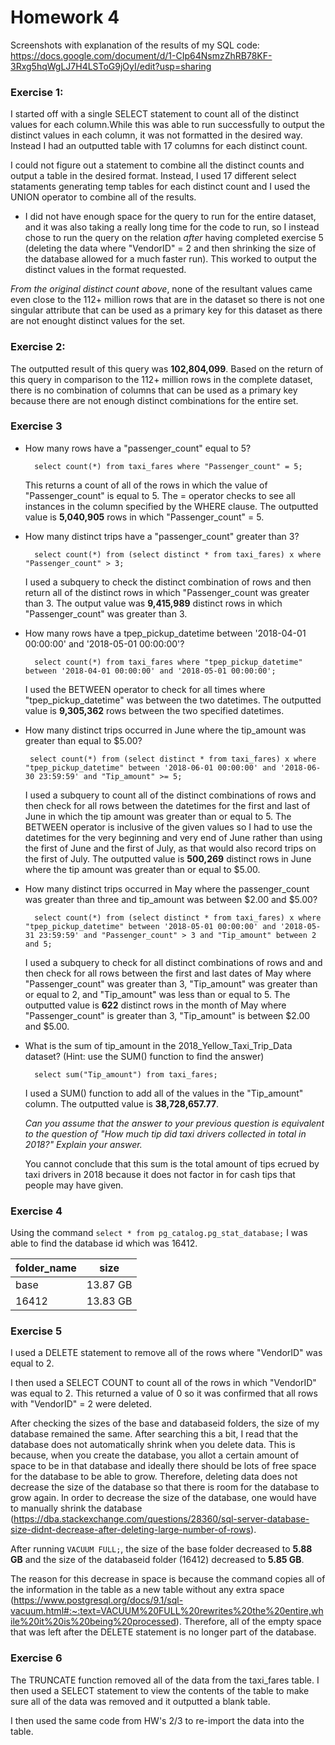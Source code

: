 # Homework 4

Screenshots with explanation of the results of my SQL code: https://docs.google.com/document/d/1-CIp64NsmzZhRB78KF-3Rxg5hqWgLJ7H4LSToG9jOyI/edit?usp=sharing

### Exercise 1:

I started off with a single SELECT statement to count all of the distinct values for each column.While this was able to run successfully to output the distinct values in each column, it was not formatted in the desired way. Instead I had an outputted table with 17 columns for each distinct count.  

I could not figure out a statement to combine all the distinct counts and output a table in the desired format. Instead, I used 17 different select stataments generating temp tables for each distinct count and I used the UNION operator to combine all of the results. 

- I did not have enough space for the query to run for the entire dataset, and it was also taking a really long time for the code to run, so I instead chose to run the query on the relation *after* having completed exercise 5 (deleting the data where "VendorID" = 2 and then shrinking the size of the database allowed for a much faster run). This worked to output the distinct values in the format requested.

*From the original distinct count above*, none of the resultant values came even close to the 112+ million rows that are in the dataset so there is not one singular attribute that can be used as a primary key for this dataset as there are not enought distinct values for the set. 

### Exercise 2: 

The outputted result of this query was **102,804,099**. Based on the return of this query in comparison to the 112+ million rows in the complete dataset, there is no combination of columns that can be used as a primary key because there are not enough distinct combinations for the entire set. 


### Exercise 3

- How many rows have a "passenger_count" equal to 5?

        select count(*) from taxi_fares where "Passenger_count" = 5;

    This returns a count of all of the rows in which the value of "Passenger_count" is equal to 5. The = operator checks to see all instances in the column specified by the WHERE clause. 
    The outputted value is **5,040,905** rows in which "Passenger_count" = 5. 

- How many distinct trips have a "passenger_count" greater than 3?

        select count(*) from (select distinct * from taxi_fares) x where "Passenger_count" > 3;
    
    I used a subquery to check the distinct combination of rows and then return all of the distinct rows in which "Passenger_count was greater than 3. 
    The output value was **9,415,989** distinct rows in which "Passenger_count" was greater than 3. 


- How many rows have a tpep_pickup_datetime between '2018-04-01 00:00:00' and '2018-05-01 00:00:00'?

        select count(*) from taxi_fares where "tpep_pickup_datetime" between '2018-04-01 00:00:00' and '2018-05-01 00:00:00';

    I used the BETWEEN operator to check for all times where "tpep_pickup_datetime" was between the two datetimes. 
    The outputted value is **9,305,362** rows between the two specified datetimes. 

- How many distinct trips occurred in June where the tip_amount was greater than equal to $5.00?

       select count(*) from (select distinct * from taxi_fares) x where "tpep_pickup_datetime" between '2018-06-01 00:00:00' and '2018-06-30 23:59:59' and "Tip_amount" >= 5; 
    
    I used a subquery to count all of the distinct combinations of rows and then check for all rows between the datetimes for the first and last of June in which the tip amount was greater than or equal to 5. The BETWEEN operator is inclusive of the given values so I had to use the datetimes for the very beginning and very end of June rather than using the first of June and the first of July, as that would also record trips on the first of July. 
    The outputted value is **500,269** distinct rows in June where the tip amount was greater than or equal to $5.00. 

- How many distinct trips occurred in May where the passenger_count was greater than three and tip_amount was between $2.00 and $5.00?

        select count(*) from (select distinct * from taxi_fares) x where "tpep_pickup_datetime" between '2018-05-01 00:00:00' and '2018-05-31 23:59:59' and "Passenger_count" > 3 and "Tip_amount" between 2 and 5;

    I used a subquery to check for all distinct combinations of rows and and then check for all rows between the first and last dates of May where "Passenger_count" was greater than 3, "Tip_amount" was greater than or equal to 2, and "Tip_amount" was less than or equal to 5. 
    The outputted value is **622** distinct rows in the month of May where "Passenger_count"  is greater than 3, "Tip_amount" is between $2.00 and $5.00. 

- What is the sum of tip_amount in the 2018_Yellow_Taxi_Trip_Data dataset? (Hint: use the SUM() function to find the answer)

        select sum("Tip_amount") from taxi_fares;

    I used a SUM() function to add all of the values in the "Tip_amount" column.
    The outputted value is **38,728,657.77**. 

    *Can you assume that the answer to your previous question is equivalent to the question of "How much tip did taxi drivers collected in total in 2018?" Explain your answer.*

    You cannot conclude that this sum is the total amount of tips ecrued by taxi drivers in 2018 because it does not factor in for cash tips that people may have given. 

### Exercise 4

Using the command `select * from pg_catalog.pg_stat_database;` I was able to find the database id which was 16412.

|folder_name|size|
|--|--|
|base | 13.87 GB|
|16412 | 13.83 GB|

### Exercise 5

I used a DELETE statement to remove all of the rows where "VendorID" was equal to 2. 

I then used a SELECT COUNT to count all of the rows in which "VendorID" was equal to 2. This returned a value of 0 so it was confirmed that all rows with "VendorID" = 2 were deleted. 

After checking the sizes of the base and databaseid folders, the size of my database remained the same. After searching this a bit, I read that the database does not automatically shrink when you delete data. This is because, when you create the database, you allot a certain amount of space to be in that database and ideally there should be lots of free space for the database to be able to grow. Therefore, deleting data does not decrease the size of the database so that there is room for the database to grow again. In order to decrease the size of the database, one would have to manually shrink the database (https://dba.stackexchange.com/questions/28360/sql-server-database-size-didnt-decrease-after-deleting-large-number-of-rows). 


 After running `VACUUM FULL;`, the size of the base folder decreased to **5.88 GB** and the size of the databaseid folder (16412) decreased to **5.85 GB**. 

 The reason for this decrease in space is because the command copies all of the information in the table as a new table without any extra space (https://www.postgresql.org/docs/9.1/sql-vacuum.html#:~:text=VACUUM%20FULL%20rewrites%20the%20entire,while%20it%20is%20being%20processed). Therefore, all of the empty space that was left after the DELETE statement is no longer part of the database. 

### Exercise 6

The TRUNCATE function removed all of the data from the taxi_fares table. I then used a SELECT statement to view the contents of the table to make sure all of the data was removed and it outputted a blank table.

I then used the same code from HW's 2/3 to re-import the data into the table. 
